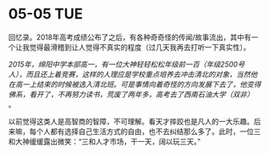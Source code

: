 # 05-05 TUE

回忆录。2018年高考成绩公布了之后，有各种奇奇怪的传闻/故事流出，其中有一个让我觉得最滑稽到让人觉得不真实的程度（过几天我再去打听一下真实性）。

&#x20;  _2015年，绵阳中学本部高一，有一位大神轻轻松松年级前一百（年级2500号人），而且还上着竞赛，这样的人理应是学校重点培养去冲击清北的对象，当然他在高一上结束的时候被选入清北班。可是事情向着奇怪的方向发展下去了，他变得佛系，看开了，不再努力读书，荒废了两年多，高考去了西南石油大学（双非）_ 。

&#x20;以前觉得这类人是高智商的智障，不可理解。看天才摔跤也是凡人的一大乐趣。后来嘛，每个人都有选择自己生活方式的自由，也不去纠结那么多了。此时，一位三和大神缓缓露出微笑：“三和人才市场，干一天，阔以玩三天。”
